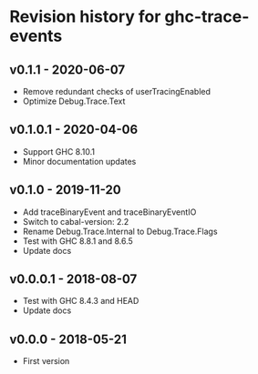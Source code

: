 # Revision history for ghc-trace-events

## v0.1.1 - 2020-06-07

* Remove redundant checks of userTracingEnabled
* Optimize Debug.Trace.Text

## v0.1.0.1 - 2020-04-06

* Support GHC 8.10.1
* Minor documentation updates

## v0.1.0 - 2019-11-20

* Add traceBinaryEvent and traceBinaryEventIO
* Switch to cabal-version: 2.2
* Rename Debug.Trace.Internal to Debug.Trace.Flags
* Test with GHC 8.8.1 and 8.6.5
* Update docs

## v0.0.0.1 - 2018-08-07

* Test with GHC 8.4.3 and HEAD
* Update docs

## v0.0.0 - 2018-05-21

* First version
